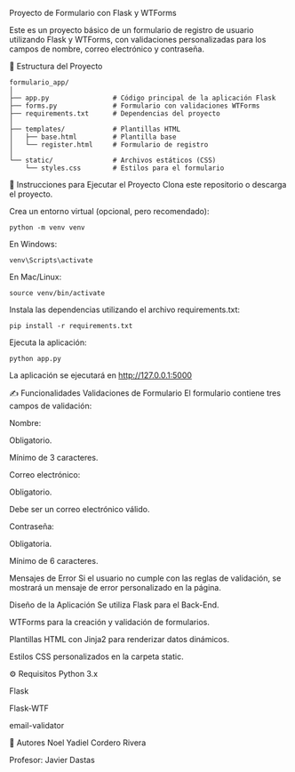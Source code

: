 Proyecto de Formulario con Flask y WTForms

Este es un proyecto básico de un formulario de registro de usuario utilizando Flask y WTForms, con validaciones personalizadas para los campos de nombre, correo electrónico y contraseña.

📁 Estructura del Proyecto
```plaintext
formulario_app/
│
├── app.py                # Código principal de la aplicación Flask
├── forms.py              # Formulario con validaciones WTForms
├── requirements.txt      # Dependencias del proyecto
│
├── templates/            # Plantillas HTML
│   ├── base.html         # Plantilla base
│   └── register.html     # Formulario de registro
│
└── static/               # Archivos estáticos (CSS)
    └── styles.css        # Estilos para el formulario
```

🚀 Instrucciones para Ejecutar el Proyecto
Clona este repositorio o descarga el proyecto.

Crea un entorno virtual (opcional, pero recomendado):

```plaintext
python -m venv venv
```

En Windows:
```plaintext
venv\Scripts\activate
```

En Mac/Linux:
```plaintext
source venv/bin/activate
```

Instala las dependencias utilizando el archivo requirements.txt:
```plaintext
pip install -r requirements.txt
```
Ejecuta la aplicación:
```plaintext
python app.py
```
La aplicación se ejecutará en http://127.0.0.1:5000

✍️ Funcionalidades
Validaciones de Formulario
El formulario contiene tres campos de validación:

Nombre:

Obligatorio.

Mínimo de 3 caracteres.

Correo electrónico:

Obligatorio.

Debe ser un correo electrónico válido.

Contraseña:

Obligatoria.

Mínimo de 6 caracteres.

Mensajes de Error
Si el usuario no cumple con las reglas de validación, se mostrará un mensaje de error personalizado en la página.

Diseño de la Aplicación
Se utiliza Flask para el Back-End.

WTForms para la creación y validación de formularios.

Plantillas HTML con Jinja2 para renderizar datos dinámicos.

Estilos CSS personalizados en la carpeta static.

⚙️ Requisitos
Python 3.x

Flask

Flask-WTF

email-validator

📝 Autores
Noel Yadiel Cordero Rivera

Profesor: Javier Dastas

